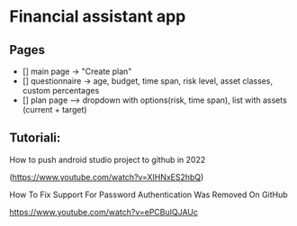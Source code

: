 # Financial assistant app

## Pages
- [] main page -> "Create plan"
- [] questionnaire -> age, budget, time span, risk level, asset classes, custom percentages
- [] plan page —> dropdown with options(risk, time span), list with assets (current + target)

## Tutoriali:
How to push android studio project to github in 2022

(https://www.youtube.com/watch?v=XIHNxES2hbQ)

How To Fix Support For Password Authentication Was Removed On GitHub

https://www.youtube.com/watch?v=ePCBuIQJAUc
